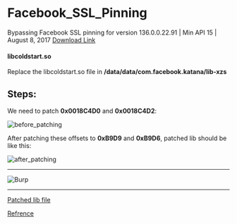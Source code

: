 # Facebook_SSL_Pinning
Bypassing Facebook SSL pinning for version 136.0.0.22.91 | Min API 15 | August 8, 2017
[Download Link](http://www.apkmirror.com/apk/facebook-2/facebook/facebook-136-0-0-22-91-release/facebook-136-0-0-22-91-2-android-apk-download/)


#### libcoldstart.so

Replace the libcoldstart.so file in **/data/data/com.facebook.katana/lib-xzs**



## Steps:



We need to patch **0x0018C4D0** and **0x0018C4D2**:

![before_patching](https://raw.githubusercontent.com/pouyadarabi/Facebook_SSL_Pinning/master/before.jpg?123)


After patching these offsets to **0xB9D9** and **0xB9D6**, patched lib should be like this:


![after_patching](https://raw.githubusercontent.com/pouyadarabi/Facebook_SSL_Pinning/master/after.jpg?123)

---

![Burp](https://raw.githubusercontent.com/pouyadarabi/Facebook_SSL_Pinning/master/burp.jpg?123)

---



[Patched lib file](https://github.com/pouyadarabi/Facebook_SSL_Pinning/blob/master/libcoldstart.so)

[Refrence](https://serializethoughts.com/2016/08/18/bypassing-ssl-pinning-in-android-applications/)

